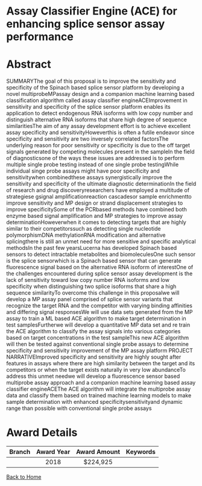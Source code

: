 
Assay Classifier Engine (ACE) for enhancing splice sensor assay performance
===========================================================================

# Abstract


SUMMARYThe goal of this proposal is to improve the sensitivity and specificity of the Spinach based splice sensor
platform by developing a novel multiprobeMPassay design and a companion machine learning based
classification algorithm called assay classifier engineACEImprovement in sensitivity and specificity of the
splice sensor platform enables its application to detect endogenous RNA isoforms with low copy number and
distinguish alternative RNA isoforms that share high degree of sequence similaritiesThe aim of any assay development effort is to achieve excellent assay specificity and sensitivityHoweverthis is often a futile endeavor since specificity and sensitivity are two inversely correlated factorsThe
underlying reason for poor sensitivity or specificity is due to the off target signals generated by competing
molecules present in the sampleIn the field of diagnosticsone of the ways these issues are addressed is to
perform multiple single probe testing instead of one single probe testingWhile individual singe probe assays
might have poor specificity and sensitivitywhen combinedthese assays synergistically improve the sensitivity
and specificity of the ultimate diagnostic determinationIn the field of research and drug discoveryresearchers
have employed a multitude of strategiese gsignal amplificationreaction cascadesor sample enrichmentto
improve sensitivity and MP design or strand displacement strategies to improve specificitySome of the PCRbased methods have combined both enzyme based signal amplification and MP strategies to improve assay
determinationHoweverwhen it comes to detecting targets that are highly similar to their competitorssuch as
detecting single nucleotide polymorphismDNA methylationRNA modification and alternative splicingthere is
still an unmet need for more sensitive and specific analytical methodsIn the past few yearsLucerna has developed Spinach based sensors to detect intractable metabolites
and biomoleculesOne such sensor is the splice sensorwhich is a Spinach based sensor that can generate
fluorescence signal based on the alternative RNA isoform of interestOne of the challenges encountered during
splice sensor assay development is the lack of sensitivity toward low copy number RNA isoforms and low
specificity when distinguishing two splice isoforms that share a high sequence similarityTo overcome this
challenge in this proposalwe will develop a MP assay panel comprised of splice sensor variants that recognize
the target RNA and the competitor with varying binding affinities and differing signal responsesWe will use data
sets generated from the MP assay to train a ML based ACE algorithm to make target determination in test
samplesFurtherwe will develop a quantitative MP data set and re train the ACE algorithm to classify the assay
signals into various categories based on target concentrations in the test sampleThis new ACE algorithm will
then be tested against conventional single probe assays to determine specificity and sensitivity improvement of
the MP assay platform PROJECT NARRATIVEImproved specificity and sensitivity are highly sought after features in assays where there are high similarity
between the target and its competitors or when the target exists naturally in very low abundanceTo address
this unmet needwe will develop a fluorescence sensor based multiprobe assay approach and a companion
machine learning based assay classifier engineACEThe ACE algorithm will integrate the multiprobe assay
data and classify them based on trained machine learning models to make sample determination with enhanced
specificitysensitivityand dynamic range than possible with conventional single probe assays  

# Award Details

|Branch|Award Year|Award Amount|Keywords|
| :---: | :---: | :---: | :---: |
||2018|$224,925||
  
  


[Back to Home](https://github.com/chrischow/dod_sbir_awards/Reports/JH/#2437)